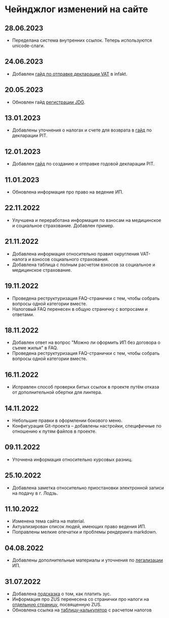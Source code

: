 # Чейнджлог изменений на сайте

## 28.06.2023

- Переделана система внутренних ссылок. Теперь используются unicode-слаги.

## 24.06.2023

- Добавлен [гайд по отправке декларации VAT](#отправка-декларации-vat-jpk_v7m) в infakt.

## 20.05.2023

- Обновлен гайд [регистрации JDG](registration.md#регистрация-ип-на-портале-biznesgovpl).

## 13.01.2023

- Добавлены уточнения о налогах и счете для возврата в [гайд](declarations.md#pit-годовая-декларация) по декларации PIT.

## 12.01.2023

- Добавлен [гайд](declarations.md#pit-годовая-декларация) по созданию и отправке годовой декларации PIT.

## 11.01.2023

- Обновлена информация про право на ведение ИП.

## 22.11.2022

- Улучшена и переработана информация по взносам на медицинское и социальное страхование. Добавлен пример.

## 21.11.2022

- Добавлена информация относительно правил округления VAT-налога и взносов социального страхования.
- Добавлена таблица с полным расчетом взносов за социальное и медицинское страхование.

## 19.11.2022

- Проведена реструктуризация FAQ-странички с тем, чтобы собрать вопросы одной категории вместе.
- Налоговый FAQ перенесен в общую страничку с вопросами и ответами.

## 18.11.2022

- Добавлен ответ на вопрос "Можно ли оформить ИП без договора о съеме жилья" в FAQ.
- Проведена реструктуризация FAQ-странички с тем, чтобы собрать вопросы одной категории вместе.

## 16.11.2022

- Исправлен способ проверки битых ссылок в проекте путём отказа от дополнительной обертки для линтера.

## 14.11.2022

- Небольшие правки в оформлении бокового меню.
- Конфигурация Git-проекта – добавлены настройки, специфичные по отношению к путям файлов в проекте.

## 09.11.2022

- Уточнена информация относительно курсовых разниц.

## 25.10.2022

- Добавлена заметка относительно приостановки электронной записи на подачу в г. Лодзь.

## 11.10.2022

- Изменена тема сайта на material.
- Актуализирован список людей, имеющих право ведения ИП.
- Поправлены мелкие опечатки и проблемы рендеринга markdown.

## 04.08.2022

- Добавлены дополнительные материалы и уточнения по [легализации](legalization.md) ИП.

## 31.07.2022

- Добавлена [подсказка](zus.md#как-платить-zus) о том, как платить зус.
- Информация про ZUS перенесена со странички про налоги на [отдельную страницу](zus.md), посвященную ZUS.
- Обновлена ссылка на [таблицу-калькулятор](taxes.md#налоговые-калькуляторы) с расчетом налогов
